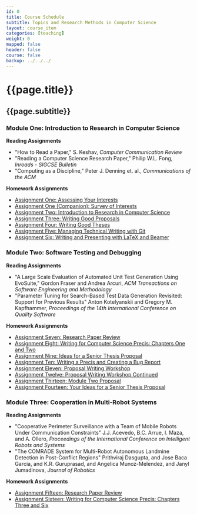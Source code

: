 ```yaml
---
id: 0 
title: Course Schedule
subtitle: Topics and Research Methods in Computer Science 
layout: course_item 
categories: [teaching]
weight: 0
mapped: false
header: false 
course: false 
backup: ../../../
---
```


# {{page.title}}

## {{page.subtitle}}

### Module One: Introduction to Research in Computer Science

**Reading Assignments**

- "How to Read a Paper," S. Keshav, <em>Computer Communication Review</em>
- "Reading a Computer Science Research Paper," Philip W.L. Fong, <em>Inroads - SIGCSE Bulletin</em>
- "Computing as a Discipline," Peter J. Denning et. al., <em>Communications of the ACM</em>

**Homework Assignments**

<ul>

  <li> <a target="_blank" href ="{{site.baseurl}}teaching/cs580S2015/provide/assignments/assignment1/cs580S2015-assignment1.pdf">Assignment One: Assessing Your Interests</a>

  <li> <a target="_blank" href ="{{site.baseurl}}teaching/cs580S2015/provide/assignments/survey-of-interests-assignment1/cs580S2015-survey.pdf">Assignment One (Companion): Survey of Interests</a>

  <li> <a target="_blank" href ="{{site.baseurl}}teaching/cs580S2015/provide/assignments/assignment2/cs580S2015-assignment2.pdf">Assignment Two: Introduction to Research in Computer Science</a>

  <li> <a target="_blank" href ="{{site.baseurl}}teaching/cs580S2015/provide/assignments/assignment3/cs580S2015-assignment3.pdf">Assignment Three: Writing Good Proposals</a>

  <li> <a target="_blank" href ="{{site.baseurl}}teaching/cs580S2015/provide/assignments/assignment4/cs580S2015-assignment4.pdf">Assignment Four: Writing Good Theses</a>

  <li> <a target="_blank" href ="{{site.baseurl}}teaching/cs580S2015/provide/assignments/assignment5/cs580S2015-assignment5.pdf">Assignment Five: Managing Technical Writing with Git</a>

  <li> <a target="_blank" href ="{{site.baseurl}}teaching/cs580S2015/provide/assignments/assignment6/cs580S2015-assignment6.pdf">Assignment Six: Writing and Presenting with LaTeX and Beamer</a>

</ul>

### Module Two: Software Testing and Debugging 

**Reading Assignments**

- "A Large Scale Evaluation of Automated Unit Test Generation Using EvoSuite," Gordon Fraser and Andrea Arcuri, <em>ACM Transactions on Software Engineering and Methodology</em>
- "Parameter Tuning for Search-Based Test Data Generation Revisited: Support for Previous Results" Anton Kotelyanskii and Gregory M. Kapfhammer, <em>Proceedings of the 14th International Conference on Quality Software</em>

**Homework Assignments**

<ul>

  <li> <a target="_blank" href ="{{site.baseurl}}teaching/cs580S2015/provide/assignments/assignment7/cs580S2015-assignment7.pdf">Assignment Seven: Research Paper Review</a>

  <li> <a target="_blank" href ="{{site.baseurl}}teaching/cs580S2015/provide/assignments/assignment8/cs580S2015-assignment8.pdf">Assignment Eight: Writing for Computer Science Precis: Chapters One and Two</a>

  <li> <a target="_blank" href ="{{site.baseurl}}teaching/cs580S2015/provide/assignments/assignment9/cs580S2015-assignment9.pdf">Assignment Nine: Ideas for a Senior Thesis Proposal</a>

  <li> <a target="_blank" href ="{{site.baseurl}}teaching/cs580S2015/provide/assignments/assignment10/cs580S2015-assignment10.pdf">Assignment Ten: Writing a Precis and Creating a Bug Report</a>

  <li> <a target="_blank" href ="{{site.baseurl}}teaching/cs580S2015/provide/assignments/assignment11/cs580S2015-assignment11.pdf">Assignment Eleven: Proposal Writing Workshop</a>

  <li> <a target="_blank" href ="{{site.baseurl}}teaching/cs580S2015/provide/assignments/assignment12/cs580S2015-assignment12.pdf">Assignment Twelve: Proposal Writing Workshop Continued</a>

  <li> <a target="_blank" href ="{{site.baseurl}}teaching/cs580S2015/provide/assignments/assignment13/cs580S2015-assignment13.pdf">Assignment Thirteen: Module Two Proposal</a>

  <li> <a target="_blank" href ="{{site.baseurl}}teaching/cs580S2015/provide/assignments/assignment14/cs580S2015-assignment14.pdf">Assignment Fourteen: Your Ideas for a Senior Thesis Proposal</a>

</ul>

### Module Three:  Cooperation in Multi-Robot Systems

**Reading Assignments**

- "Cooperative Perimeter Surveillance with a Team of Mobile Robots Under Communication Constraints" J.J. Acevedo, B.C. Arrue, I. Maza, and A. Ollero, <em>Proceedings of the International Conference on Intelligent Robots and Systems</em>
- "The COMRADE System for Multi-Robot Autonomous Landmine Detection in Post-Conflict Regions" Prithviraj Dasgupta, and Jose Baca Garcia, and K.R. Guruprasad, and Angelica Munoz-Melendez, and Janyl Jumadinova, <em>Journal of Robotics</em>

**Homework Assignments**

<ul>

  <li> <a target="_blank" href ="{{site.baseurl}}teaching/cs580S2015/provide/assignments/assignment15/cs580S2015-assignment15.pdf">Assignment Fifteen: Research Paper Review</a>

  <li> <a target="_blank" href ="{{site.baseurl}}teaching/cs580S2015/provide/assignments/assignment16/cs580S2015-assignment16.pdf">Assignment Sixteen: Writing for Computer Science Precis: Chapters Three and Six</a>

</ul>
